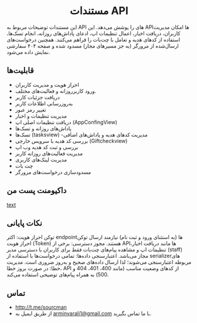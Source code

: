 
<h1 align="center">  مستندات API  </h1>

این مستندات توضیحات مربوط به API های  را پوشش می‌دهد. این APIها امکان مدیریت کاربران، دریافت اخبار، اعمال تنظیمات اپ، ادعای پاداش‌های روزانه، انجام تسک‌ها، استفاده از کدهای هدیه و تعامل با چت‌بات را فراهم می‌کنند. همچنین درخواست‌های ارسال‌شده از مرورگر (به جز مسیرهای مجاز) مسدود شده و صفحه ۴۰۴ سفارشی نمایش داده می‌شود.



## قابلیت‌ها

- احراز هویت و مدیریت کاربران
- ورود کاربرروزانه و فعالیت‌های مختلف.
- دریافت جزئیات کاربر
- به‌روزرسانی اطلاعات کاربر
- تغییر رمز عبور
-  مدیریت تنظیمات و اخبار
-  دریافت تنظیمات اصلی اپ (AppConfingView)
-  پاداش‌های روزانه و تسک‌ها
- تسک‌ها (tasksview)
-مدیریت کدهای هدیه و پاداش‌های اضافی 
- بررسی کد هدیه با سرویس خارجی (Giftcheckview)
-  بررسی و ثبت کد هدیه وب اپ
- مدیریت فعالیت‌های روزانه کاربر
- مدیریت لینک‌های کاربری
- چت‌ بات
- مسدودسازی درخواست‌های مرورگر





## داکیومنت پست من
[text](https://documenter.getpostman.com/view/36594271/2sAYkDLLHJ)




##  نکات پایانی

توکن احراز هویت: اکثر endpointها (به استثنای ورود و ثبت نام) نیازمند ارسال توکن احراز هویت (Token) هستند.
مجوز دسترسی: برخی از APIها مانند دریافت اخبار، تنظیمات اپ و مشاهده پیام‌های چت‌بات فقط برای کاربران با دسترسی مدیر (staff) مجاز می‌باشد.
اعتبارسنجی داده‌ها: تمامی درخواست‌ها با استفاده از serializerهای مربوطه اعتبارسنجی می‌شوند؛ لذا ارسال داده‌های صحیح و به‌روز ضروری است.
مدیریت خطا: در صورت بروز خطا، API از کدهای وضعیت مناسب (مانند 400، 401، 404 و 500) به همراه پیام‌های توضیحی استفاده می‌کند.




## تماس
- http://t.me/sourcman
- از طریق ایمیل به [arminyarali1@gmail.com](mailto:arminyarali1@gmail.com) با ما تماس بگیرید.





